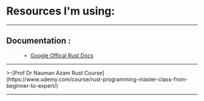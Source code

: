 # Resources I'm using:

---

## Documentation :

>- [Google Offical Rust Docs](https://google.github.io/comprehensive-rust/)
<hr>
>-[Prof Dr Nauman Azam Rust Course](https://www.udemy.com/course/rust-programming-master-class-from-beginner-to-expert/)

---
